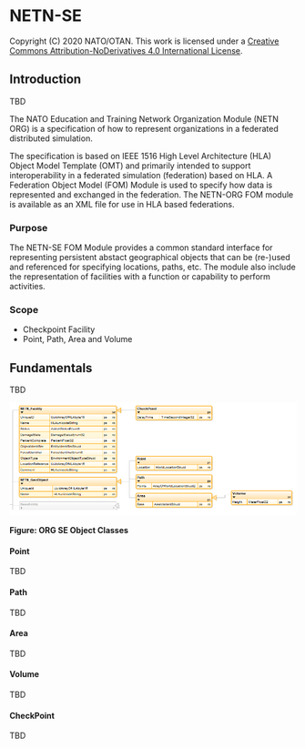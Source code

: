 # NETN-SE
Copyright (C) 2020 NATO/OTAN.
This work is licensed under a [Creative Commons Attribution-NoDerivatives 4.0 International License](LICENCE.md).

## Introduction
TBD

The NATO Education and Training Network Organization Module (NETN ORG) is a specification of how to represent organizations in a federated distributed simulation.

The specification is based on IEEE 1516 High Level Architecture (HLA) Object Model Template (OMT) and primarily intended to support interoperability in a federated simulation (federation) based on HLA. A Federation Object Model (FOM) Module is used to specify how data is represented and exchanged in the federation. The NETN-ORG FOM module is available as an XML file for use in HLA based federations.

### Purpose

The NETN-SE FOM Module provides a common standard interface for representing persistent abstact geographical objects that can be (re-)used and referenced for specifying locations, paths, etc. The module also include the representation of facilities with a function or capability to perform activities.

### Scope

- Checkpoint Facility
- Point, Path, Area and Volume 

## Fundamentals

TBD

<img src=./images/se-objectclasses.png>

**Figure: ORG SE Object Classes**

#### Point

TBD

#### Path

TBD

#### Area

TBD

#### Volume

TBD

#### CheckPoint

TBD
